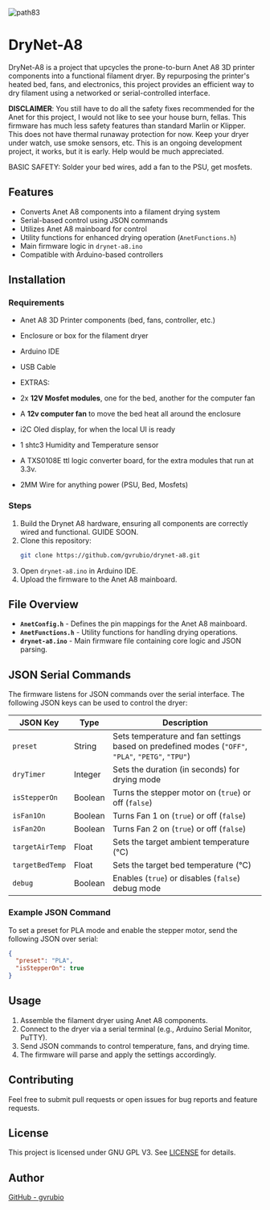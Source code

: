 ![path83](https://github.com/user-attachments/assets/97c6c39d-f574-43be-8745-9232d19bd2b8)
# DryNet-A8

DryNet-A8 is a project that upcycles the prone-to-burn Anet A8 3D printer components into a functional filament dryer. By repurposing the printer's heated bed, fans, and electronics, this project provides an efficient way to dry filament using a networked or serial-controlled interface.

**DISCLAIMER**: 
You still have to do all the safety fixes recommended for the Anet for this project, I would not like to see your house burn, fellas. 
This firmware has much less safety features than standard Marlin or Klipper. 
This does not have thermal runaway protection for now.
Keep your dryer under watch, use smoke sensors, etc. This is an ongoing development project, it works, but it is early. 
Help would be much appreciated.

BASIC SAFETY: Solder your bed wires, add a fan to the PSU, get mosfets.

## Features

- Converts Anet A8 components into a filament drying system
- Serial-based control using JSON commands
- Utilizes Anet A8 mainboard for control
- Utility functions for enhanced drying operation (`AnetFunctions.h`)
- Main firmware logic in `drynet-a8.ino`
- Compatible with Arduino-based controllers

## Installation

### Requirements

- Anet A8 3D Printer components (bed, fans, controller, etc.)
- Enclosure or box for the filament dryer
- Arduino IDE
- USB Cable
  
- EXTRAS:
- 2x **12V Mosfet modules**, one for the bed, another for the computer fan
- A **12v computer fan** to move the bed heat all around the enclosure
- i2C Oled display, for when the local UI is ready
- 1 shtc3 Humidity and Temperature sensor
- A TXS0108E ttl logic converter board, for the extra modules that run at 3.3v.
- 2MM Wire for anything power (PSU, Bed, Mosfets)

### Steps

1. Build the Drynet A8 hardware, ensuring all components are correctly wired and functional. GUIDE SOON.
2. Clone this repository:
   ```sh
   git clone https://github.com/gvrubio/drynet-a8.git
   ```
3. Open `drynet-a8.ino` in Arduino IDE.
4. Upload the firmware to the Anet A8 mainboard.

## File Overview

- **`AnetConfig.h`** - Defines the pin mappings for the Anet A8 mainboard.
- **`AnetFunctions.h`** - Utility functions for handling drying operations.
- **`drynet-a8.ino`** - Main firmware file containing core logic and JSON parsing.

## JSON Serial Commands

The firmware listens for JSON commands over the serial interface. The following JSON keys can be used to control the dryer:

| JSON Key         | Type    | Description |
|-----------------|---------|-------------|
| `preset`        | String  | Sets temperature and fan settings based on predefined modes (`"OFF"`, `"PLA"`, `"PETG"`, `"TPU"`) |
| `dryTimer`      | Integer | Sets the duration (in seconds) for drying mode |
| `isStepperOn`   | Boolean | Turns the stepper motor on (`true`) or off (`false`) |
| `isFan1On`      | Boolean | Turns Fan 1 on (`true`) or off (`false`) |
| `isFan2On`      | Boolean | Turns Fan 2 on (`true`) or off (`false`) |
| `targetAirTemp` | Float   | Sets the target ambient temperature (°C) |
| `targetBedTemp` | Float   | Sets the target bed temperature (°C) |
| `debug`         | Boolean | Enables (`true`) or disables (`false`) debug mode |

### Example JSON Command

To set a preset for PLA mode and enable the stepper motor, send the following JSON over serial:
```json
{
  "preset": "PLA",
  "isStepperOn": true
}
```

## Usage

1. Assemble the filament dryer using Anet A8 components.
2. Connect to the dryer via a serial terminal (e.g., Arduino Serial Monitor, PuTTY).
3. Send JSON commands to control temperature, fans, and drying time.
4. The firmware will parse and apply the settings accordingly.

## Contributing

Feel free to submit pull requests or open issues for bug reports and feature requests.

## License

This project is licensed under GNU GPL V3. See [LICENSE](LICENSE) for details.

## Author

[GitHub - gvrubio](https://github.com/gvrubio)
